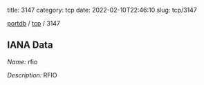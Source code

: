 title: 3147
category: tcp
date: 2022-02-10T22:46:10
slug: tcp/3147

[portdb](/) / [tcp](/category/tcp.html) / 3147


## IANA Data

_Name:_ rfio

_Description:_ RFIO

